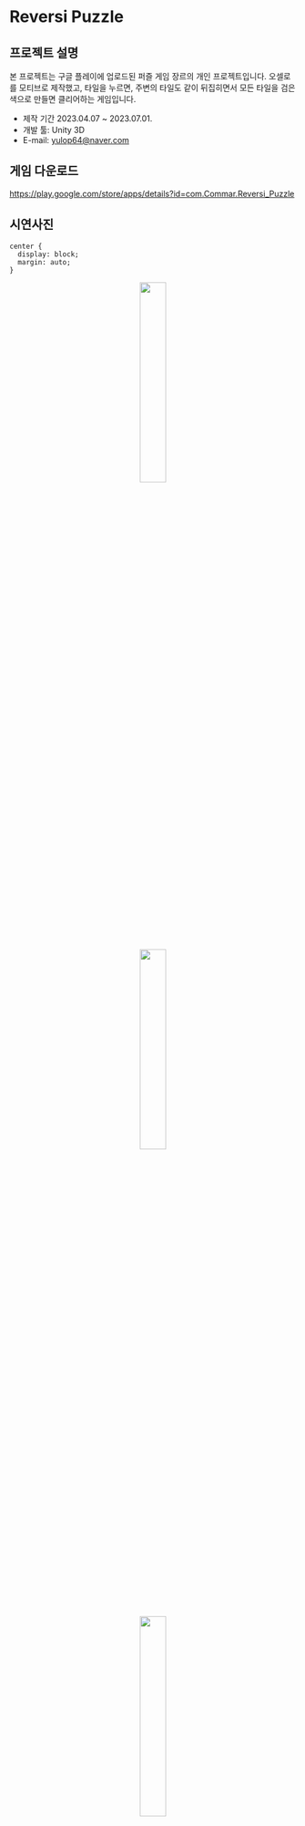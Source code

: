 # Reversi Puzzle

## 프로젝트 설명

본 프로젝트는 구글 플레이에 업로드된 퍼즐 게임 장르의 개인 프로젝트입니다.
오셀로를 모티브로 제작했고, 타일을 누르면, 주변의 타일도 같이 뒤집히면서 모든 타일을 검은색으로 만들면 클리어하는 게임입니다.

 - 제작 기간 2023.04.07 ~ 2023.07.01.
 - 개발 툴: Unity 3D
 - E-mail: yulop64@naver.com
   

## 게임 다운로드

<https://play.google.com/store/apps/details?id=com.Commar.Reversi_Puzzle>


## 시연사진
    center {
      display: block;
      margin: auto;
    }
<center><img src="https://github.com/THISISJUSTICE/PuzzleGame/assets/105614494/7ce42581-9b6c-482f-b71a-bf3d34728091" width="30%" height="30%"></left>
<center><img src="https://github.com/THISISJUSTICE/PuzzleGame/assets/105614494/6fec2fd8-27a0-4967-86ba-84fa9609c777" width="30%" height="30%"></center>
<center><img src="https://github.com/THISISJUSTICE/PuzzleGame/assets/105614494/6d5bc73c-de99-4876-b38f-1bd23a11fe8b" width="30%" height="30%"></right>

## 주요 스크립트
### (PuzzleGame/PuzzleGame/Assets/Scripts)

Basic_horse: 각 타일을 뒤집는 애니메이션 및 효과음, 발생하는 값을 설정

PlayerData: 플레이어 게임 정보를 Json 파일의 형태로 로컬에 저장 및 불러오기

StageManager: 각 스테이지의 점수 및 클리어 여부 등을 결정, 스테이지 버튼 생성

GameManager: 
- Stage 파일을 참조하여 Basic_horse를 포함하는 프리팹의 생성 및 관리
- 퍼즐의 규칙을 정하여 각 위치와 뒤집어야 하는 타일을 정의
- 스테이지의 클리어, 실패 관리
- 일반 스테이지 클리어 후 발생하는 마스터 모드 스테이지 발현
- 일반 스테이지 생성 기능
- 인게임 내 일부 UI 기능

UIManager:
- 게임 내 모든 UI 관리
- 구글 플레이 로그인, 대시보드 관리
- 구글 Admob 관리
- 사운드, 배경음 관리
